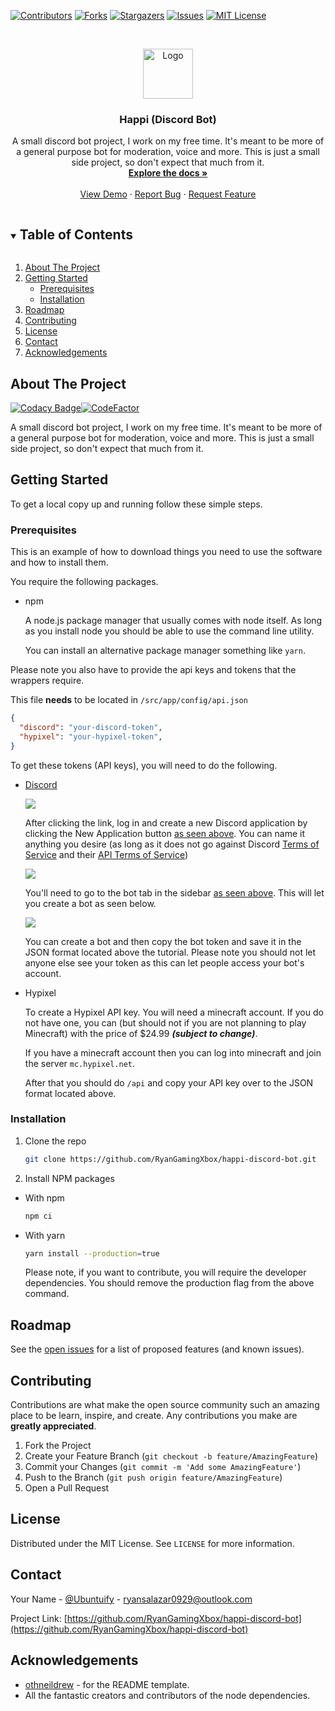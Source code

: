 <!--
*** Thanks for checking out the Best-README-Template. If you have a suggestion
*** that would make this better, please fork the repo and create a pull request
*** or simply open an issue with the tag "enhancement".
*** Thanks again! Now go create something AMAZING! :D
***
***
***
*** To avoid retyping too much info. Do a search and replace for the following:
*** RyanGamingXbox, happi-discord-bot, Ubuntuify, ryansalazar0929@outlook.com, Happi (Discord Bot), A small discord bot project, I work on my free time. It's meant to be more of a general purpose bot for moderation, voice and more. This is just a small side project, so don't expect that much from it.
-->



<!-- PROJECT SHIELDS -->
<!--
*** I'm using markdown "reference style" links for readability.
*** Reference links are enclosed in brackets [ ] instead of parentheses ( ).
*** See the bottom of this document for the declaration of the reference variables
*** for contributors-url, forks-url, etc. This is an optional, concise syntax you may use.
*** https://www.markdownguide.org/basic-syntax/#reference-style-links
-->
[![Contributors][contributors-shield]][contributors-url]
[![Forks][forks-shield]][forks-url]
[![Stargazers][stars-shield]][stars-url]
[![Issues][issues-shield]][issues-url]
[![MIT License][license-shield]][license-url]



<!-- PROJECT LOGO -->
<br />
<p align="center">
  <a href="https://github.com/RyanGamingXbox/happi-discord-bot">
    <img src="images/logo.png" alt="Logo" width="80" height="80">
  </a>

  <h3 align="center">Happi (Discord Bot)</h3>

  <p align="center">
    A small discord bot project, I work on my free time. It's meant to be more of a general purpose bot for moderation, voice and more. This is just a small side project, so don't expect that much from it.
    <br />
    <a href="https://github.com/RyanGamingXbox/happi-discord-bot"><strong>Explore the docs »</strong></a>
    <br />
    <br />
    <a href="https://github.com/RyanGamingXbox/happi-discord-bot">View Demo</a>
    ·
    <a href="https://github.com/RyanGamingXbox/happi-discord-bot/issues">Report Bug</a>
    ·
    <a href="https://github.com/RyanGamingXbox/happi-discord-bot/issues">Request Feature</a>
  </p>
</p>



<!-- TABLE OF CONTENTS -->
<details open="open">
  <summary><h2 style="display: inline-block">Table of Contents</h2></summary>
  <ol>
    <li>
      <a href="#about-the-project">About The Project</a>
      <ul>
      </ul>
    </li>
    <li>
      <a href="#getting-started">Getting Started</a>
      <ul>
        <li><a href="#prerequisites">Prerequisites</a></li>
        <li><a href="#installation">Installation</a></li>
      </ul>
    </li>
    <li><a href="#roadmap">Roadmap</a></li>
    <li><a href="#contributing">Contributing</a></li>
    <li><a href="#license">License</a></li>
    <li><a href="#contact">Contact</a></li>
    <li><a href="#acknowledgements">Acknowledgements</a></li>
  </ol>
</details>



<!-- ABOUT THE PROJECT -->
## About The Project

[![Codacy Badge](https://api.codacy.com/project/badge/Grade/67ff796efb8e462cb93e1a79834edaad)](https://app.codacy.com/gh/RyanGamingXbox/happi-discord-bot?utm_source=github.com&utm_medium=referral&utm_content=RyanGamingXbox/happi-discord-bot&utm_campaign=Badge_Grade)[![CodeFactor](https://www.codefactor.io/repository/github/ryangamingxbox/happi-discord-bot/badge)](https://www.codefactor.io/repository/github/ryangamingxbox/happi-discord-bot)


A small discord bot project, I work on my free time. It's meant to be more of a general purpose bot for moderation, voice and more. This is just a small side project, so don't expect that much from it.



<!-- GETTING STARTED -->
## Getting Started

To get a local copy up and running follow these simple steps.

### Prerequisites

This is an example of how to download things you need to use the software and how to install them.

You require the following packages.

* npm
  
  A node.js package manager that usually comes with node itself. As long as you install node you should be able to use the command line utility.

  You can install an alternative package manager something like `yarn`.

Please note you also have to provide the api keys and tokens that the wrappers require.

This file **needs** to be located in `/src/app/config/api.json`

  ```json
  {
    "discord": "your-discord-token",
    "hypixel": "your-hypixel-token",
  }
  ```

To get these tokens (API keys), you will need to do the following.
 * [Discord](https://discord.com/developers/applications)

   <img src="https://cdn.discordapp.com/attachments/810692110034403338/810692166547406899/unknown.png"> </img>
   
   After clicking the link, log in and create a new Discord application by clicking the New Application button [as seen above](https://cdn.discordapp.com/attachments/810692110034403338/810692166547406899/unknown.png). You can name it anything you desire (as long as it does not go against Discord [Terms of Service](https://discord.com/terms) and their [API Terms of Service](https://discord.com/developers/docs/legal))

   <img src="https://cdn.discordapp.com/attachments/810692110034403338/810693791312642078/unknown.png"> </img>

   You'll need to go to the bot tab in the sidebar [as seen above](https://cdn.discordapp.com/attachments/810692110034403338/810693791312642078/unknown.png). This will let you create a bot as seen below.

   <img src="https://cdn.discordapp.com/attachments/810692110034403338/810695228368617472/unknown.png"> </img>

   You can create a bot and then copy the bot token and save it in the JSON format located above the tutorial. Please note you should not let anyone else see your token as this can let people access your bot's account.
 * Hypixel
   
   To create a Hypixel API key. You will need a minecraft account. If you do not have one, you can (but should not if you are not planning to play Minecraft) with the price of $24.99 ***(subject to change)***.

   If you have a minecraft account then you can log into minecraft and join the server `mc.hypixel.net`.

   After that you should do `/api` and copy your API key over to the JSON format located above.

### Installation

1. Clone the repo
   ```sh
   git clone https://github.com/RyanGamingXbox/happi-discord-bot.git
   ```
2. Install NPM packages
 * With npm
   ```sh
   npm ci
   ```
 * With yarn
   ```sh
   yarn install --production=true
   ```
   Please note, if you want to contribute, you will require the developer dependencies. You should remove the production flag from the above command.


<!-- ROADMAP -->
## Roadmap

See the [open issues](https://github.com/RyanGamingXbox/happi-discord-bot/issues) for a list of proposed features (and known issues).



<!-- CONTRIBUTING -->
## Contributing

Contributions are what make the open source community such an amazing place to be learn, inspire, and create. Any contributions you make are **greatly appreciated**.

1. Fork the Project
2. Create your Feature Branch (`git checkout -b feature/AmazingFeature`)
3. Commit your Changes (`git commit -m 'Add some AmazingFeature'`)
4. Push to the Branch (`git push origin feature/AmazingFeature`)
5. Open a Pull Request



<!-- LICENSE -->
## License

Distributed under the MIT License. See `LICENSE` for more information.



<!-- CONTACT -->
## Contact

Your Name - [@Ubuntuify](https://twitter.com/Ubuntuify) - ryansalazar0929@outlook.com

Project Link: [https://github.com/RyanGamingXbox/happi-discord-bot](https://github.com/RyanGamingXbox/happi-discord-bot)



<!-- ACKNOWLEDGEMENTS -->
## Acknowledgements

* [othneildrew](https://github.com/othneildrew) - for the README template.
* All the fantastic creators and contributors of the node dependencies.






<!-- MARKDOWN LINKS & IMAGES -->
<!-- https://www.markdownguide.org/basic-syntax/#reference-style-links -->
[contributors-shield]: https://img.shields.io/github/contributors/RyanGamingXbox/happi-discord-bot.svg?style=for-the-badge
[contributors-url]: https://github.com/RyanGamingXbox/happi-discord-bot/graphs/contributors
[forks-shield]: https://img.shields.io/github/forks/RyanGamingXbox/happi-discord-bot.svg?style=for-the-badge
[forks-url]: https://github.com/RyanGamingXbox/happi-discord-bot/network/members
[stars-shield]: https://img.shields.io/github/stars/RyanGamingXbox/happi-discord-bot.svg?style=for-the-badge
[stars-url]: https://github.com/RyanGamingXbox/happi-discord-bot/stargazers
[issues-shield]: https://img.shields.io/github/issues/RyanGamingXbox/happi-discord-bot.svg?style=for-the-badge
[issues-url]: https://github.com/RyanGamingXbox/happi-discord-bot/issues
[license-shield]: https://img.shields.io/github/license/RyanGamingXbox/happi-discord-bot.svg?style=for-the-badge
[license-url]: https://github.com/RyanGamingXbox/happi-discord-bot/blob/master/LICENSE.txt
[linkedin-shield]: https://img.shields.io/badge/-LinkedIn-black.svg?style=for-the-badge&logo=linkedin&colorB=555
[linkedin-url]: https://linkedin.com/in/RyanGamingXbox
